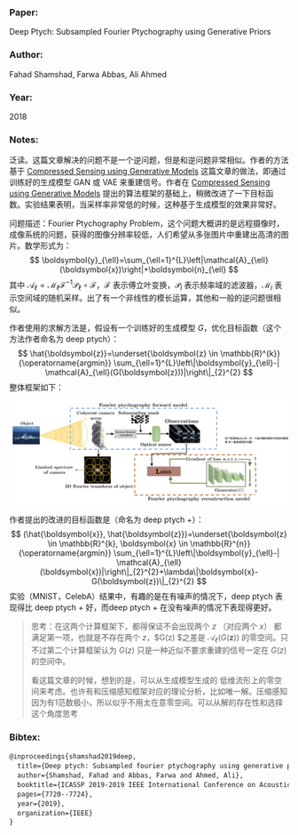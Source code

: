 ### Paper:

Deep Ptych: Subsampled Fourier Ptychography using Generative Priors

### Author:

Fahad Shamshad, Farwa Abbas, Ali Ahmed

### Year:

2018

### Notes:

泛读。这篇文章解决的问题不是一个逆问题，但是和逆问题非常相似。作者的方法基于 [Compressed Sensing using Generative Models](compressed-sensing-using-generative-models.md) 这篇文章的做法，即通过训练好的生成模型 GAN 或 VAE 来重建信号。作者在 [Compressed Sensing using Generative Models](compressed-sensing-using-generative-models.md) 提出的算法框架的基础上，稍微改进了一下目标函数。实验结果表明，当采样率非常低的时候，这种基于生成模型的效果非常好。

问题描述：Fourier Ptychography Problem，这个问题大概讲的是远程摄像时，成像系统的问题，获得的图像分辨率较低，人们希望从多张图片中重建出高清的图片。数学形式为：
$$
\boldsymbol{y}_{\ell}=\sum_{\ell=1}^{L}\left|\mathcal{A}_{\ell}(\boldsymbol{x})\right|+\boldsymbol{n}_{\ell}
$$
其中 $\mathcal{A}_{\ell}=\mathcal{M}_{\ell} \mathcal{F}^{-1} \mathcal{P}_{\ell} \circ \mathcal{F}$，$\mathcal{F}$ 表示傅立叶变换，$\mathcal{P}_l$ 表示频率域的滤波器，$\mathcal{M}_l$ 表示空间域的随机采样。出了有一个非线性的模长运算，其他和一般的逆问题很相似。

作者使用的求解方法是，假设有一个训练好的生成模型 $G$，优化目标函数（这个方法作者命名为 deep ptych）：
$$
\hat{\boldsymbol{z}}=\underset{\boldsymbol{z} \in \mathbb{R}^{k}}{\operatorname{argmin}} \sum_{\ell=1}^{L}\left\|\boldsymbol{y}_{\ell}-| \mathcal{A}_{\ell}(G(\boldsymbol{z}))|\right\|_{2}^{2}
$$
整体框架如下：

<img src="https://raw.githubusercontent.com/Theodore-PKU/pictures/master/%E6%88%AA%E5%B1%8F2020-01-02%E4%B8%8B%E5%8D%889.38.08.png" style="zoom:50%;" />

作者提出的改进的目标函数是（命名为 deep ptych +）：
$$
(\hat{\boldsymbol{x}}, \hat{\boldsymbol{z}})=\underset{\boldsymbol{z} \in \mathbb{R}^{k}, \boldsymbol{x} \in \mathbb{R}^{n}}{\operatorname{argmin}} \sum_{\ell=1}^{L}\left\|\boldsymbol{y}_{\ell}-| \mathcal{A}_{\ell}(\boldsymbol{x})|\right\|_{2}^{2}+\lambda\|\boldsymbol{x}-G(\boldsymbol{z})\|_{2}^{2}
$$
实验（MNIST，CelebA）结果中，有趣的是在有噪声的情况下，deep ptych 表现得比 deep ptych + 好，而deep ptych + 在没有噪声的情况下表现得更好。

> 思考：在这两个计算框架下，都得保证不会出现两个 $z$ （对应两个 $x$） 都满足第一项，也就是不存在两个 $z$，$G(z) $之差是 $\mathcal{A}_{\ell}(G(\boldsymbol{z}))$ 的零空间。只不过第二个计算框架认为 $G(z)$ 只是一种近似不要求重建的信号一定在 $G(z)$ 的空间中。
>
> 看这篇文章的时候，想到的是，可以从生成模型生成的 低维流形上的零空间来考虑。也许有和压缩感知框架对应的理论分析，比如唯一解。压缩感知因为有1范数极小，所以似乎不用太在意零空间。可以从解的存在性和选择这个角度思考

### Bibtex:

```latex
@inproceedings{shamshad2019deep,
  title={Deep ptych: Subsampled fourier ptychography using generative priors},
  author={Shamshad, Fahad and Abbas, Farwa and Ahmed, Ali},
  booktitle={ICASSP 2019-2019 IEEE International Conference on Acoustics, Speech and Signal Processing (ICASSP)},
  pages={7720--7724},
  year={2019},
  organization={IEEE}
}
```